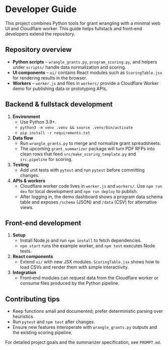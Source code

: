 # Developer Guide

This project combines Python tools for grant wrangling with a minimal web UI and Cloudflare worker. This guide helps fullstack and front‑end developers extend the repository.

## Repository overview
- **Python scripts** – `wrangle_grants.py`, `program_scoring.py`, and helpers under `scripts/` handle data normalization and scoring.
- **UI components** – `ui/` contains React modules such as `ScoringTable.jsx` for rendering results in the browser.
- **Workers** – `worker.js` and files in `workers/` provide a Cloudflare Worker demo for publishing data or prototyping APIs.

## Backend & fullstack development
1. **Environment**
   - Use Python 3.9+.
   - `python3 -m venv .venv && source .venv/bin/activate`
   - `pip install -r requirements.txt`
2. **Data flow**
   - Run `wrangle_grants.py` to merge and normalize grant spreadsheets.
   - The upcoming `grant_summarizer` package will turn PDF RFPs into clean rows that feed `src/make_scoring_template.py` and `src.pipeline` for scoring.
3. **Testing**
   - Add unit tests with `pytest` and run `pytest` before committing changes.
4. **APIs & workers**
   - Cloudflare worker code lives in `worker.js` and `workers/`. Use `npm run dev` for local development and `npm run deploy` to publish.
   - After logging in, the demo dashboard shows a program data schema table and exposes `/schema` (JSON) and `/data` (CSV) for alternative views.

## Front‑end development
1. **Setup**
   - Install Node.js and run `npm install` to fetch dependencies.
   - `npm start` runs the example worker, and `npm test` executes Node tests.
2. **React components**
   - Extend `ui/` with new JSX modules. `ScoringTable.jsx` shows how to load CSVs and render them with simple interactivity.
3. **Integration**
   - Front‑end modules can request data from the Cloudflare worker or consume files produced by the Python pipeline.

## Contributing tips
- Keep functions small and documented; prefer deterministic parsing over heuristics.
- Run `pytest` and `npm test` after changes.
- Ensure new features interoperate with `wrangle_grants.py` outputs and the existing scoring pipeline.

For detailed project goals and the summarizer specification, see `PROMPT.md`.

